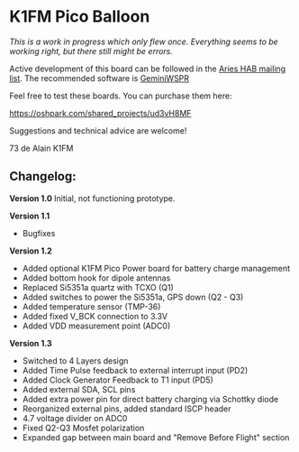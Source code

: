 # K1FM Pico Balloon

*This is a work in progress which only flew once. Everything seems to be working right, but there still might be errors.*

Active development of this board can be followed in the [Aries HAB mailing list](https://ovmrc.groups.io/g/AriesHAB).
The recommended software is [GeminiWSPR](https://github.com/adecarolis/GeminiWspr)

Feel free to test these boards. You can purchase them here:

https://oshpark.com/shared_projects/ud3vH8MF

Suggestions and technical advice are welcome!

73 de Alain K1FM

## Changelog:

**Version 1.0**
Initial, not functioning prototype.

**Version 1.1**
- Bugfixes

**Version 1.2**
- Added optional K1FM Pico Power board for battery charge management
- Added bottom hook for dipole antennas
- Replaced Si5351a quartz with TCXO (Q1)
- Added switches to power the Si5351a, GPS down (Q2 - Q3)
- Added temperature sensor (TMP-36)
- Added fixed V_BCK connection to 3.3V
- Added VDD measurement point (ADC0)

**Version 1.3**
- Switched to 4 Layers design
- Added Time Pulse feedback to external interrupt input (PD2)
- Added Clock Generator Feedback to T1 input (PD5)
- Added external SDA, SCL pins
- Added extra power pin for direct battery charging via Schottky diode
- Reorganized external pins, added standard ISCP header
- 4.7 voltage divider on ADC0
- Fixed Q2-Q3 Mosfet polarization
- Expanded gap between main board and "Remove Before Flight" section

